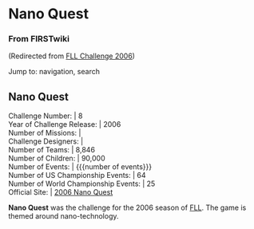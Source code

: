 # Nano Quest

### From FIRSTwiki

(Redirected from [FLL Challenge
2006](/index.php?title=FLL_Challenge_2006&redirect=no "FLL Challenge 2006" ))

Jump to: navigation, search

Nano Quest  
---  
Challenge Number: | 8  
Year of Challenge Release: | 2006  
Number of Missions: |  
Challenge Designers: |  
Number of Teams: | 8,846  
Number of Children: | 90,000  
Number of Events: | {{{number of events}}}  
Number of US Championship Events: | 64  
Number of World Championship Events: | 25  
Official Site: | [2006 Nano
Quest](http://www.firstlegoleague.org/default.aspx?pid=21380
"http://www.firstlegoleague.org/default.aspx?pid=21380" )  
  
**Nano Quest** was the challenge for the 2006 season of [FLL](FLL "FLL" ). The game is themed around nano-technology. 

